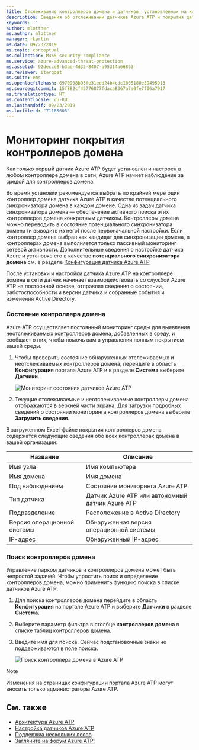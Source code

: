 ```yaml
---
title: Отслеживание контроллеров домена и датчиков, установленных на контроллерах домена, с помощью Расширенной защиты от угроз Azure | Документация Майкрософт
description: Сведения об отслеживании датчиков Azure ATP и покрытия датчиков с помощью Azure ATP
keywords: ''
author: mlottner
ms.author: mlottner
manager: rkarlin
ms.date: 09/23/2019
ms.topic: conceptual
ms.collection: M365-security-compliance
ms.service: azure-advanced-threat-protection
ms.assetid: 92decce8-b3ae-4d32-8407-a95314a66863
ms.reviewer: itargoet
ms.suite: ems
ms.openlocfilehash: 6970908b95fe31ecd24b4cdc1005180e39495913
ms.sourcegitcommit: 15f882cf45776877fdaca8367a7a0fe7f06a7917
ms.translationtype: HT
ms.contentlocale: ru-RU
ms.lasthandoff: 09/23/2019
ms.locfileid: "71185605"
---
```

# <a name="monitoring-your-domain-controller-coverage"></a>Мониторинг покрытия контроллеров домена

Как только первый датчик Azure ATP будет установлен и настроен в любом контроллере домена в сети, Azure ATP начнет наблюдение за средой для контроллеров домена. 

Во время установки рекомендуется выбрать по крайней мере один контроллер домена датчика Azure ATP в качестве потенциального синхронизатора домена в каждом домене. Одна из задач датчика синхронизатора домена — обеспечение активного поиска этих контроллеров домена конкретным датчиком. Контроллеры домена можно переводить в состояние потенциального синхронизатора домена (и выводить из него) после первоначальной настройки. Если контроллер домена выбран как кандидат для синхронизации домена, в контроллерах домена выполняется только пассивный мониторинг сетевой активности. Дополнительные сведения о настройке датчика Azure и установке его в качестве **потенциального синхронизатора домена** см. в разделе [Конфигурация датчика Azure ATP](install-atp-step5.md) 

После установки и настройки датчика Azure ATP на контроллере домена в сети датчик начинает взаимодействовать со службой Azure ATP на постоянной основе, отправляя сведения о состоянии, работоспособности и версии датчика и собранные события и изменения Active Directory.  

### <a name="domain-controller-status"></a>Состояние контроллера домена

Azure ATP осуществляет постоянный мониторинг среды для выявления неотслеживаемых контроллеров домена, добавленных в среду, и сообщает о них, чтобы помочь вам в управлении полным покрытием вашей среды. 

1. Чтобы проверить состояние обнаруженных отслеживаемых и неотслеживаемых контроллеров домена, перейдите в область **Конфигурация** портала Azure ATP и в разделе **Система** выберите **Датчики**.
   
    ![Мониторинг состояния датчиков Azure ATP](media/atp-sensors-status-monitoring.png)

2. Текущие отслеживаемые и неотслеживаемые контроллеры домена отображаются в верхней части экрана. Для загрузки подробных сведений о состоянии мониторинга контроллеров домена выберите **Загрузить сведения**. 

В загруженном Excel-файле покрытия контроллеров домена содержатся следующие сведения обо всех контроллерах домена в вашей организации:

|Название|Описание|
|----|----|
|Имя узла|Имя компьютера|
|Имя домена|Имя домена|
|Под наблюдением|Состояние мониторинга Azure ATP|
|Тип датчика|Датчик Azure ATP или автономный датчик Azure ATP|
|Подразделение|Расположение в Active Directory |
|Версия операционной системы| Обнаруженная версия операционной системы|
|IP-адрес|Обнаруженный IP-адрес| 

### <a name="search-domain-controllers"></a>Поиск контроллеров домена

Управление парком датчиков и контроллеров домена может быть непростой задачей. Чтобы упростить поиск и определение контроллеров домена, можно применить функцию поиска в списке датчиков Azure ATP. 

1. Для поиска контроллеров домена перейдите в область **Конфигурация** на портале Azure ATP и выберите **Датчики** в разделе **Система**.
1. Выберите параметр фильтра в столбце **контроллеров домена** в списке таблиц контроллеров домена. 
1. Введите имя для поиска. Сейчас подстановочные знаки не поддерживаются в поле поиска. 

    ![Поиск контроллера домена в Azure ATP](media/search-sensor.png)

> [!NOTE]
> Изменения на страницах конфигурации портала Azure ATP могут вносить только администраторы Azure ATP.


## <a name="see-also"></a>См. также

- [Архитектура Azure ATP](atp-architecture.md)
- [Настройка датчиков Azure ATP](install-atp-step5.md)
- [Поддержка нескольких лесов](atp-multi-forest.md)
- [Загляните на форум Azure ATP!](https://aka.ms/azureatpcommunity)

